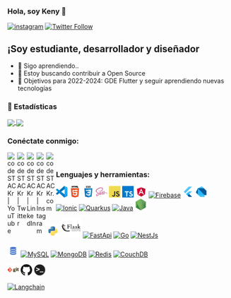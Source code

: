 ### Hola, soy Keny 👋

[![instagram](https://img.shields.io/badge/Follow%20%40ramirezkeny%20-2.K-red?style=for-the-badge&logo=instagram)](https://www.instagram.com/ramirezkeny/)
[![Twitter Follow](https://img.shields.io/twitter/follow/KenyRamirez10?color=1DA1F2&logo=twitter&style=for-the-badge)](https://twitter.com/intent/follow?original_referer=https%3A%2F%2Fgithub.com%2FKenyRamirez10r&screen_name=KenyRamirez10)

## ¡Soy estudiante, desarrollador y diseñador

- 🌱 Sigo aprendiendo..
- 👯 Estoy buscando contribuir a Open Source
- 🥅 Objetivos para 2022-2024: GDE Flutter y seguir aprendiendo nuevas tecnologías




### 📕 Estadísticas

<a href="https://github.com/anuraghazra/github-readme-stats">
  <img align="center" src="https://github-readme-stats.vercel.app/api?username=KBRR11&count_private=true&show_icons=true&theme=tokyonight"/>
</a>
<a href="https://github.com/anuraghazra/github-readme-stats">
  <img align="center" src="https://github-readme-stats.vercel.app/api/top-langs/?username=KBRR11&layout=compact&langs_count=8&theme=tokyonight" />
</a>


### Conéctate conmigo:

[<img align = "left" alt = "codeSTACKr | YouTube" width = "22px" src = "https://cdn.jsdelivr.net/npm/simple-icons@v3/icons/pinterest.svg" />][pinterest]
[<img align = "left" alt = "codeSTACKr | Twitter" width = "22px" src = "https://cdn.jsdelivr.net/npm/simple-icons@v3/icons/twitter.svg" />][twitter]
[<img align = "left" alt = "codeSTACKr | LinkedIn" width = "22px" src = "https://cdn.jsdelivr.net/npm/simple-icons@v3/icons/facebook.svg" />][facebook]
[<img align = "left" alt = "codeSTACKr | Instagram" width = "22px" src = "https://cdn.jsdelivr.net/npm/simple-icons@v3/icons/instagram.svg" />][instagram]
[<img align = "left" alt = "codeSTACKr.com" width = "22px" src = "https://cdn.jsdelivr.net/npm/simple-icons@v3/icons/whatsapp.svg" />][whatsapp]

<br />

### Lenguajes y herramientas:

[<img alt="Visual Studio Code" width="26px" src="https://raw.githubusercontent.com/github/explore/80688e429a7d4ef2fca1e82350fe8e3517d3494d/topics/visual-studio-code/visual-studio-code.png" />][webpage]
[<img alt="HTML5" width="26px" src="https://raw.githubusercontent.com/github/explore/80688e429a7d4ef2fca1e82350fe8e3517d3494d/topics/html/html.png" />][webpage]
[<img  alt="CSS3" width="26px" src="https://raw.githubusercontent.com/github/explore/80688e429a7d4ef2fca1e82350fe8e3517d3494d/topics/css/css.png" />][webpage]
[<img  alt="Sass" width="26px" src="https://raw.githubusercontent.com/github/explore/80688e429a7d4ef2fca1e82350fe8e3517d3494d/topics/sass/sass.png" />][webpage]
[<img  alt="JavaScript" width="26px" src="https://raw.githubusercontent.com/github/explore/80688e429a7d4ef2fca1e82350fe8e3517d3494d/topics/javascript/javascript.png" />][webpage]
[<img  alt="TypeScript" width="26px" src="https://raw.githubusercontent.com/github/explore/80688e429a7d4ef2fca1e82350fe8e3517d3494d/topics/typescript/typescript.png" />][webpage]
[<img alt="Angular" width="26px" src="https://raw.githubusercontent.com/github/explore/80688e429a7d4ef2fca1e82350fe8e3517d3494d/topics/angular/angular.png" />][webpage]
[<img alt="Firebase" width="26px" src="https://cdn.freebiesupply.com/logos/large/2x/firebase-1-logo-png-transparent.png" />][webpage]
[<img  alt="Flutter" width="26px" src="https://raw.githubusercontent.com/github/explore/80688e429a7d4ef2fca1e82350fe8e3517d3494d/topics/flutter/flutter.png" />][webpage]
[<img  alt="Dart" width="26px" src="https://raw.githubusercontent.com/github/explore/80688e429a7d4ef2fca1e82350fe8e3517d3494d/topics/dart/dart.png" />][webpage]
[<img  alt="Ionic" width="45px" height="20" src="https://upload.wikimedia.org/wikipedia/commons/thumb/d/d1/Ionic_Logo.svg/1280px-Ionic_Logo.svg.png" />][webpage]
[<img  alt="Quarkus" width="30px" src="https://seeklogo.com/images/Q/quarkus-logo-C9F006782E-seeklogo.com.png" />][webpage]
[<img  alt="Java" width="30px" src="https://chuidiang.org/images/9/9a/JAVA.png" />][webpage]
[<img  alt="Node.js" width="26px" src="https://raw.githubusercontent.com/github/explore/80688e429a7d4ef2fca1e82350fe8e3517d3494d/topics/nodejs/nodejs.png" />][webpage]

[<img  alt="Python" width="30px" src="https://raw.githubusercontent.com/github/explore/80688e429a7d4ef2fca1e82350fe8e3517d3494d/topics/python/python.png" />][webpage]
[<img  alt="Flask" width="45px" src="https://raw.githubusercontent.com/github/explore/80688e429a7d4ef2fca1e82350fe8e3517d3494d/topics/flask/flask.png" />][webpage]
[<img  alt="FastApi" width="95px" src="https://cosasdedevs.com/media/sections/images/fastapi.png" />][webpage]
[<img  alt="Go" width="26px" src="https://w7.pngwing.com/pngs/958/424/png-transparent-golang-brands-icon-thumbnail.png" />][webpage]
[<img  alt="NestJs" width="26px" src="https://upload.wikimedia.org/wikipedia/commons/thumb/a/a8/NestJS.svg/1200px-NestJS.svg.png" />][webpage]

[<img  alt="SQL" width="26px" src="https://raw.githubusercontent.com/github/explore/80688e429a7d4ef2fca1e82350fe8e3517d3494d/topics/sql/sql.png" />][webpage]
[<img  alt="MySQL" width="26px" src="https://e7.pngegg.com/pngimages/747/798/png-clipart-mysql-mysql.png" />][webpage]
[<img  alt="MongoDB" width="29px" src="https://www.pngall.com/wp-content/uploads/13/Mongodb-Transparent.png" />][webpage]
[<img  alt="Redis" width="29px" src="https://w7.pngwing.com/pngs/230/99/png-transparent-redis-original-wordmark-logo-icon.png" />][webpage]
[<img  alt="CouchDB" width="49px" src="https://cdn.icon-icons.com/icons2/2699/PNG/512/apache_couchdb_logo_icon_168621.png" />][webpage]

[<img  alt="Git" width="26px" src="https://raw.githubusercontent.com/github/explore/80688e429a7d4ef2fca1e82350fe8e3517d3494d/topics/git/git.png" />][webpage]
[<img  alt="GitHub" width="26px" src="https://raw.githubusercontent.com/github/explore/78df643247d429f6cc873026c0622819ad797942/topics/github/github.png" />][webpage]
[<img  alt="Terminal" width="26px" src="https://raw.githubusercontent.com/github/explore/80688e429a7d4ef2fca1e82350fe8e3517d3494d/topics/terminal/terminal.png" />][webpage]

[<img  alt="Langchain" width="56px" src="https://www.freecodecamp.org/news/content/images/2024/03/1700940849777.png" />][webpage]

<br />
<br />




[whatsapp]: https://api.whatsapp.com/send?phone=+593989819919&text=Hola%20Keny,%20vi%20tu%20perfil%20de%20GitHub,%20necesito%20de%20tu%20ayuda.
[twitter]: https://twitter.com/KenyRamirez10
[youtube]: https://youtube.com/codeSTACKr
[Instagram]: https://www.instagram.com/ramirezkeny/
[pinterest]: https://www.pinterest.es/anatoprami/_saved/
[facebook]: https://www.facebook.com/keny.ramirez.948/
[webpage]: https://github.com/KBRR11/Presentation
